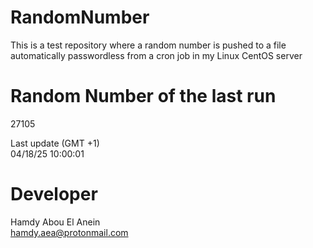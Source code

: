 # RandomNumber    
This is a test repository where a random number is pushed to a file automatically passwordless from a cron job in my Linux CentOS server    
# Random Number of the last run   
27105
      
Last update (GMT +1)    
04/18/25 10:00:01
# Developer    
Hamdy Abou El Anein   
hamdy.aea@protonmail.com
